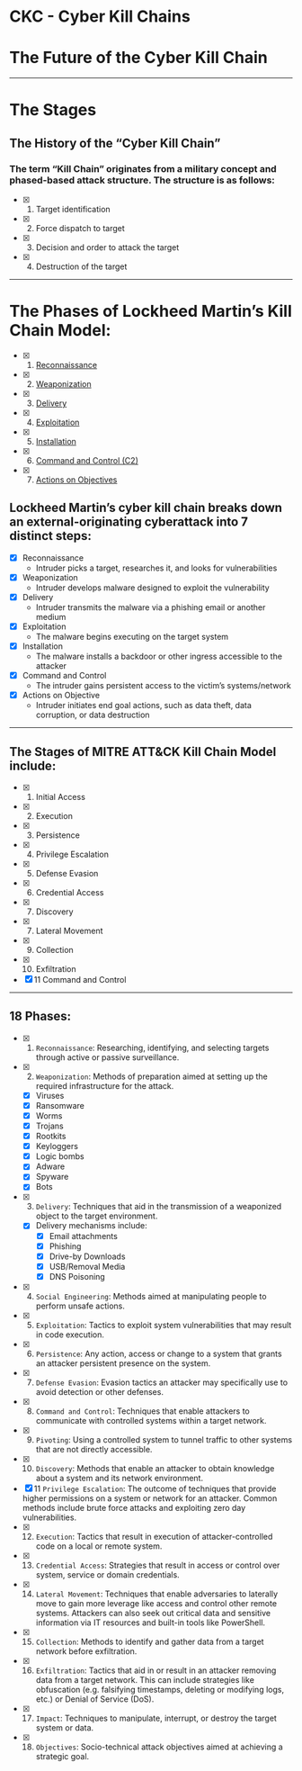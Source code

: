 # CKC - Cyber Kill Chains

# The Future of the Cyber Kill Chain

---

# The Stages

## The History of the “Cyber Kill Chain”
### The term “Kill Chain” originates from a military concept and phased-based attack structure. The structure is as follows:
- [x] 1. Target identification
- [x] 2. Force dispatch to target
- [x] 3. Decision and order to attack the target
- [x] 4. Destruction of the target

---

# The Phases of Lockheed Martin’s Kill Chain Model:

- [x] 1. [Reconnaissance]()
- [x] 2. [Weaponization]()
- [x] 3. [Delivery]()
- [x] 4. [Exploitation]()
- [x] 5. [Installation]()
- [x] 6. [Command and Control (C2)]()
- [x] 7. [Actions on Objectives]()


## Lockheed Martin’s cyber kill chain breaks down an external-originating cyberattack into 7 distinct steps:

- [x] Reconnaissance
  - Intruder picks a target, researches it, and looks for vulnerabilities
- [x] Weaponization
  - Intruder develops malware designed to exploit the vulnerability
- [x] Delivery
  - Intruder transmits the malware via a phishing email or another medium
- [x] Exploitation
  - The malware begins executing on the target system
- [x] Installation
  - The malware installs a backdoor or other ingress accessible to the attacker
- [x] Command and Control
  - The intruder gains persistent access to the victim’s systems/network
- [x] Actions on Objective
  - Intruder initiates end goal actions, such as data theft, data corruption, or data destruction

---

## The Stages of MITRE ATT&CK Kill Chain Model include:

- [x] 1. Initial Access
- [x] 2. Execution
- [x] 3. Persistence
- [x] 4. Privilege Escalation
- [x] 5. Defense Evasion
- [x] 6. Credential Access
- [x] 7. Discovery
- [x] 7. Lateral Movement
- [x] 9. Collection
- [x] 10. Exfiltration
- [x] 11 Command and Control

---

## 18 Phases:

- [x] 1. `Reconnaissance`: Researching, identifying, and selecting targets through active or passive surveillance.
- [x] 2. `Weaponization`: Methods of preparation aimed at setting up the required infrastructure for the attack.
  - [x] Viruses
  - [x] Ransomware
  - [x] Worms
  - [x] Trojans
  - [x] Rootkits
  - [x] Keyloggers
  - [x] Logic bombs
  - [x] Adware
  - [x] Spyware
  - [x] Bots
- [x] 3. `Delivery`: Techniques that aid in the transmission of a weaponized object to the target environment.
  - [x] Delivery mechanisms include:
    - [x] Email attachments
    - [x] Phishing
    - [x] Drive-by Downloads
    - [x] USB/Removal Media
    - [x] DNS Poisoning
- [x] 4. `Social Engineering`: Methods aimed at manipulating people to perform unsafe actions.
- [x] 5. `Exploitation`: Tactics to exploit system vulnerabilities that may result in code execution.
- [x] 6. `Persistence`: Any action, access or change to a system that grants an attacker persistent presence on the system.
- [x] 7. `Defense Evasion`: Evasion tactics an attacker may specifically use to avoid detection or other defenses.
- [x] 8. `Command and Control`: Techniques that enable attackers to communicate with controlled systems within a target network.
- [x] 9. `Pivoting`: Using a controlled system to tunnel traffic to other systems that are not directly accessible.
- [x] 10. `Discovery`: Methods that enable an attacker to obtain knowledge about a system and its network environment.
- [x] 11 `Privilege Escalation`: The outcome of techniques that provide higher permissions on a system or network for an attacker. Common methods include brute force attacks and exploiting zero day vulnerabilities.
- [x] 12. `Execution`: Tactics that result in execution of attacker-controlled code on a local or remote system.
- [x] 13. `Credential Access`: Strategies that result in access or control over system, service or domain credentials.
- [x] 14. `Lateral Movement`: Techniques that enable adversaries to laterally move to gain more leverage like access and control other remote systems. Attackers can also seek out critical data and sensitive information via IT resources and built-in tools like PowerShell.
- [x] 15. `Collection`: Methods to identify and gather data from a target network before exfiltration.
- [x] 16. `Exfiltration`: Tactics that aid in or result in an attacker removing data from a target network. This can include strategies like obfuscation (e.g. falsifying timestamps, deleting or modifying logs, etc.) or Denial of Service (DoS).
- [x] 17. `Impact`: Techniques to manipulate, interrupt, or destroy the target system or data.
- [x] 18. `Objectives`: Socio-technical attack objectives aimed at achieving a strategic goal.
